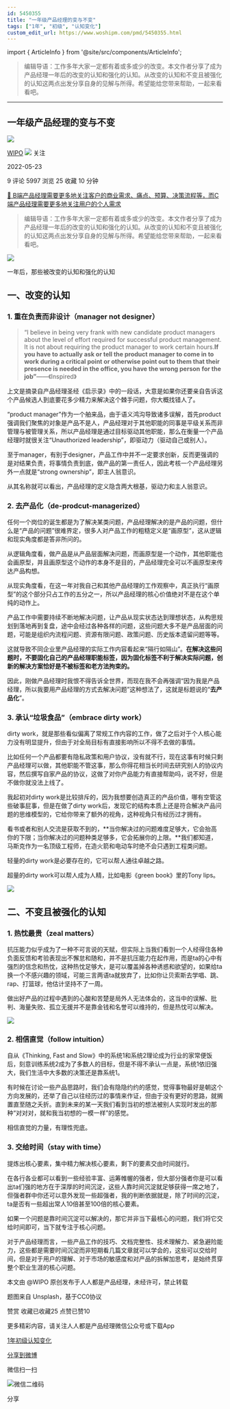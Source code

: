 ```yaml
---
id: 5450355
title: "一年级产品经理的变与不变"
tags: ["1年", "初级", "认知变化"]
custom_edit_url: https://www.woshipm.com/pmd/5450355.html
---
```

import { ArticleInfo } from '@site/src/components/ArticleInfo';

<ArticleInfo
    author="WIPO"
    authorLink="https://www.woshipm.com/u/735660"
    published="2022-05-23"
    views={5997}
    comments={9}
    collects={25}
/>

> 编辑导语：工作多年大家一定都有着或多或少的改变。本文作者分享了成为产品经理一年后的改变的认知和强化的认知。从改变的认知和不变且被强化的认知这两点出发分享自身的见解与所得。希望能给您带来帮助，一起来看看吧。

---

## 一年级产品经理的变与不变

[![](https://image.woshipm.com/wp-files/2021/01/E5yxx9pVyhnFFuQ4jvaZ.jpg!/both/72x72)](https://www.woshipm.com/u/735660)

[WIPO](https://www.woshipm.com/u/735660) ![](https://static.woshipm.com/tag/1101_1@2x.png) 关注

2022-05-23

9 评论 5997 浏览 25 收藏 10 分钟

[🔗 B端产品经理需要更多地关注客户的商业需求、痛点、预算、决策流程等，而C端产品经理需要更多地关注用户的个人需求](https://ke.qidianla.com/courses/bcpm)

> 编辑导语：工作多年大家一定都有着或多或少的改变。本文作者分享了成为产品经理一年后的改变的认知和强化的认知。从改变的认知和不变且被强化的认知这两点出发分享自身的见解与所得。希望能给您带来帮助，一起来看看吧。

![](https://image.yunyingpai.com/wp/2022/05/q6BI1TSmbf2W3UuyMrpr.png)

一年后，那些被改变的认知和强化的认知

## 一、改变的认知

### 1\. 重在负责而非设计（manager not designer）

> “I believe in being very frank with new candidate product managers about the level of effort required for successful product management. It is not about requiring the product manager to work certain hours.**If you have to actually ask or tell the product manager to come in to work during a critical point or otherwise point out to them that their presence is needed in the office, you have the wrong person** **for the job”**——《Inspired》

上文是摘录自产品经理圣经《启示录》中的一段话，大意是如果你还要亲自告诉这个产品候选人到底要花多少精力来解决这个棘手问题，你大概找错人了。

“product manager”作为一个舶来品，由于语义鸿沟导致诸多误解，首先product强调我们聚焦的对象是产品不是人，产品经理对于其他职能的同事是平级关系而非管理与被管理关系，所以产品经理是通过目标驱动其他职能，那么在衡量一个产品经理时就很关注“Unauthorized leadership”，即驱动力（驱动自己或别人）。

至于manager，有别于designer，产品工作中并不一定要求创新，反而更强调的是对结果负责，将事情负责到底，做产品的第一责任人，因此考核一个产品经理另外一点就是“strong ownership”，即主人翁意识。

从其名称就可以看出，产品经理的定义隐含两大根基，驱动力和主人翁意识。

### 2\. 去产品化（de-prodcut-managerized）

任何一个岗位的诞生都是为了解决某类问题，产品经理解决的是产品的问题，但什么是“产品的问题”很难界定，很多人对产品工作的粗糙定义是“画原型”，这从逻辑和现实角度都是答非所问的。

从逻辑角度看，做产品是从产品层面解决问题，而画原型是一个动作，其他职能也会画原型，并且画原型这个动作的本身不是目的，产品经理完全可以不画原型来传达产品构想。

从现实角度看，在这一年对我自己和其他产品经理的工作观察中，真正执行“画原型”的这个部分只占工作的五分之一，所以产品经理的核心价值绝对不是在这个单纯的动作上。

产品工作中需要持续不断地解决问题，让产品从现实状态达到理想状态，从构思规划到落地再到复盘，途中会经过各种各样的问题，这些问题大多不是产品层面的问题，可能是组织内流程问题、资源有限问题、政策问题、历史版本遗留问题等等。

这就导致不同企业里产品经理的实际工作内容看起来“隔行如隔山”。**在解决这些问题时，不要固化自己的产品经理职能标签，因为固化标签不利于解决实际问题，创新的解决方案恰好是不被标签和老方法拘束的。**

因此，刚做产品经理时我恨不得告诉全世界，而现在我不会再强调“因为我是产品经理，所以我要用产品经理的方式去解决问题”这种想法了，这就是标题说的“**去产品化**”。

### 3\. 承认“垃圾食品”（embrace dirty work）

dirty work，就是那些看似偏离了常规工作内容的工作，做了之后对于个人核心能力没有明显提升，但由于对全局目标有直接影响所以不得不去做的事情。

比如任何一个产品都要有隐私政策和用户协议，没有就不行，现在这事有时候只剩产品经理可以做，其他职能不管这事，那么你得花相当长时间去研究别人的协议内容，然后撰写自家产品的协议，这做了对你产品能力有直接帮助吗，说不好，但是不做你就没法上线了。

我起初对dirty work是比较排斥的，因为我想要创造真正的产品价值，哪有空管这些破事屁事，但是在做了dirty work后，发现它的结构本质上还是符合解决产品问题的思维模型的，它给你带来了额外的视角，这种视角只有经历过才拥有。

看书或者和别人交流是获取不到的，**当你解决过的问题难度足够大，它会抬高你的下限；当你解决过的问题种类足够多，它会拓展你的上限。**我们都知道，马斯克作为一名顶级工程师，在造火箭和电动车时绝不会只遇到工程类问题。

轻量的dirty work是必要存在的，它可以帮人通往卓越之路。

超量的dirty work可以帮人成为人精，比如电影《green book》里的Tony lips。

![](https://image.yunyingpai.com/wp/2022/05/TSNqvsbIjX9uxiiAKXpU.png)

## 二、不变且被强化的认知

### 1\. 热忱最贵（zeal matters）

抗压能力似乎成为了一种不可言说的天赋，但实际上当我们看到一个人经得住各种负面反馈和考验表现出不懈怠和随和，并不是抗压能力在起作用，而是ta的心中有强烈的信念和热忱，这种热忱足够大，是可以覆盖掉各种诱惑和欲望的，如果给ta换一个不感兴趣的领域，可能三言两语ta就放弃了，比如你让贝索斯去学唱、跳、rap、打篮球，他估计坚持不了一周。

做出好产品的过程中遇到的心酸和苦楚是局外人无法体会的，这当中的误解、批判、海量失败、孤立无援并不是靠金钱和名誉可以维持的，但是热忱可以解决。

![](https://image.yunyingpai.com/wp/2022/05/jHxy1SiIPDz8hIUPOTTr.png)

### 2\. 相信直觉（follow intuition）

自从《Thinking, Fast and Slow》中的系统1和系统2理论成为行业的家常便饭后，刻意训练系统2成为了多数人的目标，但是不得不承认一点是，系统1依旧强大，我们生活中大多数的决策还是靠系统1。

有时候在讨论一些产品思路时，我们会有隐隐约约的感觉，觉得事物最好是朝这个方向发展的，还举了自己以往经历过的事情来作证，但由于没有更好的思路，就搁置直至随之夭折。直到未来的某一天我们看到当初的想法被别人实现时发出的那种“对对对，就和我当初想的一模一样”的感觉。

相信直觉的力量，有理性兜底。

### 3\. 交给时间（stay with time）

提炼出核心要素，集中精力解决核心要素，剩下的要素交由时间就行。

在各行各业都可以看到一些经验丰富、运筹帷幄的强者，但大部分强者你是可以看出ta们强的地方在于深厚的时间沉淀，这些人靠时间沉淀就足够获得一席之地了，但强者群中你还可以意外发现一些超强者，我的判断依据就是，除了时间的沉淀，ta是否有一些超出常人10倍甚至100倍的核心要素。

如果一个问题是靠时间沉淀可以解决的，那它并非当下最核心的问题，我们将它交给时间即可，当下就专注于核心问题。

对于产品经理而言，一些产品工作的技巧、文档完整性、技术理解力、紧急避险能力，这些都是需要时间沉淀而非短期看几篇文章就可以学会的，这些可以交给时间，但是对于用户的理解、对于市场的敏感度和对产品的拆解加思考，是始终贯穿整个职业生涯的核心问题。

本文由 @WIPO 原创发布于人人都是产品经理，未经许可，禁止转载

题图来自 Unsplash，基于CC0协议

赞赏 收藏已收藏25 点赞已赞10

更多精彩内容，请关注人人都是产品经理微信公众号或下载App

[1年](https://www.woshipm.com/tag/1%e5%b9%b4)[初级](https://www.woshipm.com/tag/%e5%88%9d%e7%ba%a7)[认知变化](https://www.woshipm.com/tag/%e8%ae%a4%e7%9f%a5%e5%8f%98%e5%8c%96)

[分享到微博](https://service.weibo.com/share/share.php?appkey=2775287854&title=一年级产品经理的变与不变&url=https://www.woshipm.com/pmd/5450355.html&pic=https://image.yunyingpai.com/wp/2022/05/q6BI1TSmbf2W3UuyMrpr.png)

微信扫一扫

![微信二维码](https://api.pwmqr.com/qrcode/create/?url=https://www.woshipm.com/pmd/5450355.html)

分享